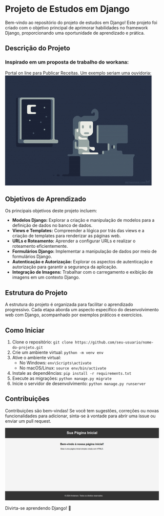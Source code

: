 # Projeto de Estudos em Django

Bem-vindo ao repositório do projeto de estudos em Django! Este projeto foi criado com o objetivo principal de aprimorar habilidades no framework Django, proporcionando uma oportunidade de aprendizado e prática.

## Descrição do Projeto
### Inspirado em um proposta de trabalho do **workana**:

Portal on line para Publicar Receitas. Um exemplo seriam uma ouvidoria:
![Imagem Ilustrativa](img/programer.gif)

## Objetivos de Aprendizado

Os principais objetivos deste projeto incluem:

- **Modelos Django:** Explorar a criação e manipulação de modelos para a definição de dados no banco de dados.
- **Views e Templates:** Compreender a lógica por trás das views e a criação de templates para renderizar as páginas web.
- **URLs e Roteamento:** Aprender a configurar URLs e realizar o roteamento eficientemente.
- **Formulários Django:** Implementar a manipulação de dados por meio de formulários Django.
- **Autenticação e Autorização:** Explorar os aspectos de autenticação e autorização para garantir a segurança da aplicação.
- **Integração de Imagens:** Trabalhar com o carregamento e exibição de imagens em um contexto Django.

## Estrutura do Projeto

A estrutura do projeto é organizada para facilitar o aprendizado progressivo. Cada etapa aborda um aspecto específico do desenvolvimento web com Django, acompanhado por exemplos práticos e exercícios.

## Como Iniciar

1. Clone o repositório: `git clone https://github.com/seu-usuario/nome-do-projeto.git`
2. Crie um ambiente virtual: `python -m venv env`
3. Ative o ambiente virtual: 
   - No Windows: `env\Scripts\activate`
   - No macOS/Linux: `source env/bin/activate`
4. Instale as dependências: `pip install -r requirements.txt`
5. Execute as migrações: `python manage.py migrate`
6. Inicie o servidor de desenvolvimento: `python manage.py runserver`

## Contribuições

Contribuições são bem-vindas! Se você tem sugestões, correções ou novas funcionalidades para adicionar, sinta-se à vontade para abrir uma issue ou enviar um pull request.

![Imagem Ilustrativa](img/InicioEstudo.png)

Divirta-se aprendendo Django! 🚀
